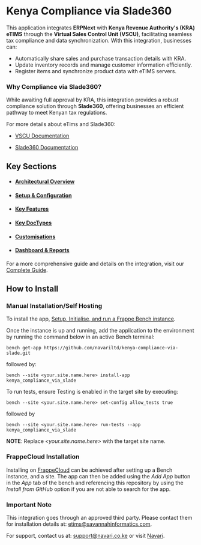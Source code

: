 # Kenya Compliance via Slade360

<a id="more_details"></a>

This application integrates **ERPNext** with **Kenya Revenue Authority's (KRA) eTIMS** through the **Virtual Sales Control Unit (VSCU)**, facilitating seamless tax compliance and data synchronization. With this integration, businesses can:

- Automatically share sales and purchase transaction details with KRA.
- Update inventory records and manage customer information efficiently.
- Register items and synchronize product data with eTIMS servers.

### Why Compliance via Slade360?

While awaiting full approval by KRA, this integration provides a robust compliance solution through **Slade360**, offering businesses an efficient pathway to meet Kenyan tax regulations.

For more details about eTims and Slade360:

<a id="etims_official_documentation"></a>

- [VSCU Documentation](https://www.kra.go.ke/images/publications/VSCU_Specification_Document_v2.0.pdf)

- [Slade360 Documentation](https://developers.slade360.com/docs/getting-started)

## Key Sections

- #### [Architectural Overview](kenya_compliance_via_slade/docs/architecture.md)

- #### [Setup & Configuration](kenya_compliance_via_slade/docs/setup_configuration.md)

- #### [Key Features](kenya_compliance_via_slade/docs/features.md)

- #### [Key DocTypes](kenya_compliance_via_slade/docs/doctypes.md)

- #### [Customisations](kenya_compliance_via_slade/docs/customisations.md)

- #### [Dashboard & Reports](kenya_compliance_via_slade/docs/dashboard_reports.md)

For a more comprehensive guide and details on the integration, visit our [Complete Guide](https://github.com/navariltd/kenya-compliance-via-slade/wiki).

## How to Install

<a id="installation"></a>

### Manual Installation/Self Hosting

<a id="manual_installation"></a>

To install the app, [Setup, Initialise, and run a Frappe Bench instance](https://frappeframework.com/docs/user/en/installation).

Once the instance is up and running, add the application to the environment by running the command below in an active Bench terminal:

`bench get-app https://github.com/navariltd/kenya-compliance-via-slade.git`

followed by:

`bench --site <your.site.name.here> install-app kenya_compliance_via_slade`

To run tests, ensure Testing is enabled in the target site by executing:

`bench --site <your.site.name.here> set-config allow_tests true`

followed by

`bench --site <your.site.name.here> run-tests --app kenya_compliance_via_slade`

**NOTE**: Replace _<your.site.name.here>_ with the target site name.

### FrappeCloud Installation

<a id="frappecloud_installation"></a>

Installing on [FrappeCloud](https://frappecloud.com/docs/introduction) can be achieved after setting up a Bench instance, and a site. The app can then be added using the _Add App_ button in the _App_ tab of the bench and referencing this repository by using the _Install from GitHub_ option if you are not able to search for the app.

### Important Note

This integration goes through an approved third party. Please contact them for installation details at: [etims@savannahinformatics.com](mailto:etims@savannahinformatics.com).

For support, contact us at: [support@navari.co.ke](mailto:support@navari.co.ke) or visit [Navari](https://navari.co.ke/).
